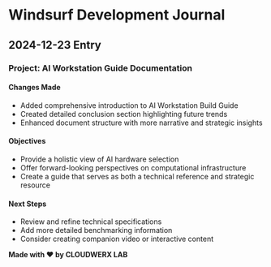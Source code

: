 # Windsurf Development Journal

## 2024-12-23 Entry

### Project: AI Workstation Guide Documentation

#### Changes Made
- Added comprehensive introduction to AI Workstation Build Guide
- Created detailed conclusion section highlighting future trends
- Enhanced document structure with more narrative and strategic insights

#### Objectives
- Provide a holistic view of AI hardware selection
- Offer forward-looking perspectives on computational infrastructure
- Create a guide that serves as both a technical reference and strategic resource

#### Next Steps
- Review and refine technical specifications
- Add more detailed benchmarking information
- Consider creating companion video or interactive content

**Made with ❤️ by CLOUDWERX LAB**
